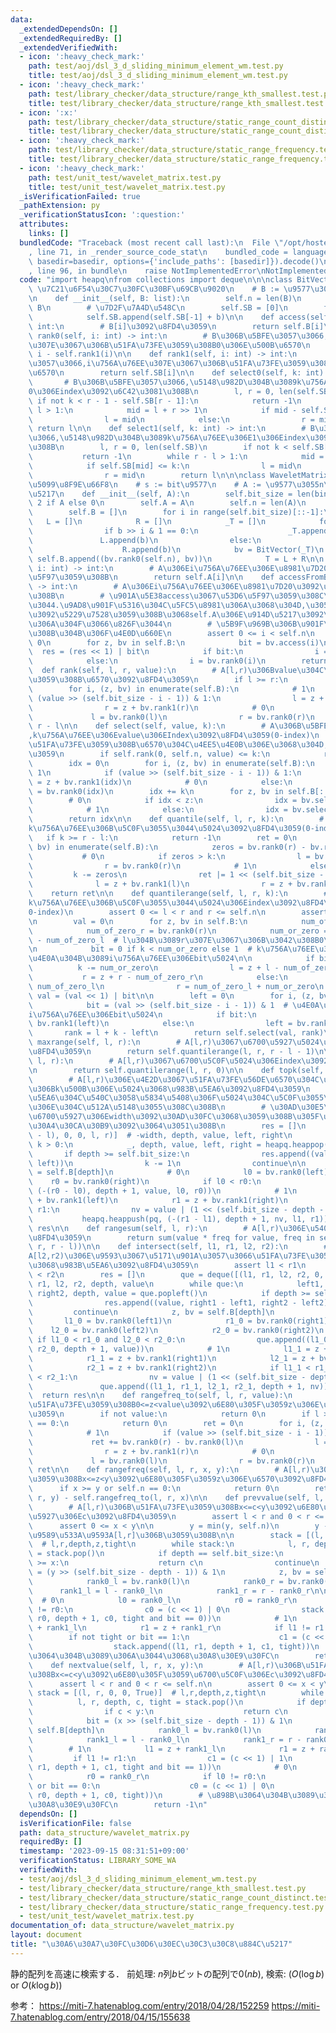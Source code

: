 ```yaml
---
data:
  _extendedDependsOn: []
  _extendedRequiredBy: []
  _extendedVerifiedWith:
  - icon: ':heavy_check_mark:'
    path: test/aoj/dsl_3_d_sliding_minimum_element_wm.test.py
    title: test/aoj/dsl_3_d_sliding_minimum_element_wm.test.py
  - icon: ':heavy_check_mark:'
    path: test/library_checker/data_structure/range_kth_smallest.test.py
    title: test/library_checker/data_structure/range_kth_smallest.test.py
  - icon: ':x:'
    path: test/library_checker/data_structure/static_range_count_distinct.test.py
    title: test/library_checker/data_structure/static_range_count_distinct.test.py
  - icon: ':heavy_check_mark:'
    path: test/library_checker/data_structure/static_range_frequency.test.py
    title: test/library_checker/data_structure/static_range_frequency.test.py
  - icon: ':heavy_check_mark:'
    path: test/unit_test/wavelet_matrix.test.py
    title: test/unit_test/wavelet_matrix.test.py
  _isVerificationFailed: true
  _pathExtension: py
  _verificationStatusIcon: ':question:'
  attributes:
    links: []
  bundledCode: "Traceback (most recent call last):\n  File \"/opt/hostedtoolcache/PyPy/3.10.13/x64/lib/pypy3.10/site-packages/onlinejudge_verify/documentation/build.py\"\
    , line 71, in _render_source_code_stat\n    bundled_code = language.bundle(stat.path,\
    \ basedir=basedir, options={'include_paths': [basedir]}).decode()\n  File \"/opt/hostedtoolcache/PyPy/3.10.13/x64/lib/pypy3.10/site-packages/onlinejudge_verify/languages/python.py\"\
    , line 96, in bundle\n    raise NotImplementedError\nNotImplementedError\n"
  code: "import heapq\nfrom collections import deque\n\n\nclass BitVector:\n    #\
    \ \u7C21\u6F54\u30C7\u30FC\u30BF\u69CB\u9020\n    # B := \u9577\u3055n\u306E01\u5217\
    \n    def __init__(self, B: list):\n        self.n = len(B)\n        self.B =\
    \ B\n        # \u7D2F\u7A4D\u548C\n        self.SB = [0]\n        for b in B:\n\
    \            self.SB.append(self.SB[-1] + b)\n\n    def access(self, i: int) ->\
    \ int:\n        # B[i]\u3092\u8FD4\u3059\n        return self.B[i]\n\n    def\
    \ rank0(self, i: int) -> int:\n        # B\u306B\u5BFE\u3057\u3066,i\u756A\u76EE\
    \u307E\u3067\u306B\u51FA\u73FE\u3059\u308B0\u306E\u500B\u6570\n        return\
    \ i - self.rank1(i)\n\n    def rank1(self, i: int) -> int:\n        # B\u306B\u5BFE\
    \u3057\u3066,i\u756A\u76EE\u307E\u3067\u306B\u51FA\u73FE\u3059\u308B1\u306E\u500B\
    \u6570\n        return self.SB[i]\n\n    def select0(self, k: int) -> int:\n \
    \       # B\u306B\u5BFE\u3057\u3066,\u5148\u982D\u304B\u3089k\u756A\u76EE\u306E\
    0\u306Eindex\u3092\u6C42\u3081\u308B\n        l, r = 0, len(self.SB)\n       \
    \ if not k < r - 1 - self.SB[r - 1]:\n            return -1\n        while r -\
    \ l > 1:\n            mid = l + r >> 1\n            if mid - self.SB[mid] <= k:\n\
    \                l = mid\n            else:\n                r = mid\n       \
    \ return l\n\n    def select1(self, k: int) -> int:\n        # B\u306B\u5BFE\u3057\
    \u3066,\u5148\u982D\u304B\u3089k\u756A\u76EE\u306E1\u306Eindex\u3092\u6C42\u3081\
    \u308B\n        l, r = 0, len(self.SB)\n        if not k < self.SB[r - 1]:\n \
    \           return -1\n        while r - l > 1:\n            mid = l + r >> 1\n\
    \            if self.SB[mid] <= k:\n                l = mid\n            else:\n\
    \                r = mid\n        return l\n\n\nclass WaveletMatrix:\n    # \u5B8C\
    \u5099\u8F9E\u66F8\n    # s := bit\u9577\n    # A := \u9577\u3055n\u306E\u914D\
    \u5217\n    def __init__(self, A):\n        self.bit_size = len(bin(max(A))) -\
    \ 2 if A else 0\n        self.A = A\n        self.n = len(A)\n        T = A[:]\n\
    \        self.B = []\n        for i in range(self.bit_size)[::-1]:\n         \
    \   L = []\n            R = []\n            _T = []\n            for b in T:\n\
    \                if b >> i & 1 == 0:\n                    _T.append(0)\n     \
    \               L.append(b)\n                else:\n                    _T.append(1)\n\
    \                    R.append(b)\n            bv = BitVector(_T)\n           \
    \ self.B.append((bv.rank0(self.n), bv))\n            T = L + R\n\n    def access(self,\
    \ i: int) -> int:\n        # A\u306Ei\u756A\u76EE\u306E\u8981\u7D20\u3092\u53D6\
    \u5F97\u3059\u308B\n        return self.A[i]\n\n    def accessFromB(self, i: int)\
    \ -> int:\n        # A\u306Ei\u756A\u76EE\u306E\u8981\u7D20\u3092\u53D6\u5F97\u3059\
    \u308B\n        # \u901A\u5E38access\u3067\u53D6\u5F97\u3059\u308C\u3070\u826F\
    \u3044.\u9AD8\u901F\u5316\u304C\u5FC5\u8981\u306A\u3068\u304D,\u3053\u3061\u3089\
    \u3092\u5229\u7528\u3059\u308B\u3068self.A\u306E\u914D\u5217\u3092\u6301\u305F\
    \u306A\u304F\u3066\u826F\u3044\n        # \u5B9F\u969B\u306B\u901F\u304F\u306A\
    \u308B\u304B\u306F\u4E0D\u660E\n        assert 0 <= i < self.n\n        res =\
    \ 0\n        for z, bv in self.B:\n            bit = bv.access(i)\n          \
    \  res = (res << 1) | bit\n            if bit:\n                i = z + bv.rank1(i)\n\
    \            else:\n                i = bv.rank0(i)\n        return res\n\n  \
    \  def rank(self, l, r, value):\n        # A[l,r)\u306Bvalue\u304C\u51FA\u73FE\
    \u3059\u308B\u6570\u3092\u8FD4\u3059\n        if l >= r:\n            return 0\n\
    \        for i, (z, bv) in enumerate(self.B):\n            # 1\n            if\
    \ (value >> (self.bit_size - i - 1)) & 1:\n                l = z + bv.rank1(l)\n\
    \                r = z + bv.rank1(r)\n            # 0\n            else:\n   \
    \             l = bv.rank0(l)\n                r = bv.rank0(r)\n        return\
    \ r - l\n\n    def select(self, value, k):\n        # A\u306B\u5BFE\u3057\u3066\
    ,k\u756A\u76EE\u306Evalue\u306EIndex\u3092\u8FD4\u3059(0-index)\n        # value\u304C\
    \u51FA\u73FE\u3059\u308B\u6570\u304C\u4EE5\u4E0B\u306E\u3068\u304D,-1\u3092\u8FD4\
    \u3059\n        if self.rank(0, self.n, value) <= k:\n            return -1\n\
    \        idx = 0\n        for i, (z, bv) in enumerate(self.B):\n            #\
    \ 1\n            if (value >> (self.bit_size - i - 1)) & 1:\n                idx\
    \ = z + bv.rank1(idx)\n            # 0\n            else:\n                idx\
    \ = bv.rank0(idx)\n        idx += k\n        for z, bv in self.B[::-1]:\n    \
    \        # 0\n            if idx < z:\n                idx = bv.select0(idx)\n\
    \            # 1\n            else:\n                idx = bv.select1(idx - z)\n\
    \        return idx\n\n    def quantile(self, l, r, k):\n        # A[l, r)\u306E\
    k\u756A\u76EE\u306B\u5C0F\u3055\u3044\u5024\u3092\u8FD4\u3059(0-index)\n     \
    \   if k >= r - l:\n            return -1\n        ret = 0\n        for i, (z,\
    \ bv) in enumerate(self.B):\n            zeros = bv.rank0(r) - bv.rank0(l)\n \
    \           # 0\n            if zeros > k:\n                l = bv.rank0(l)\n\
    \                r = bv.rank0(r)\n            # 1\n            else:\n       \
    \         k -= zeros\n                ret |= 1 << (self.bit_size - i - 1)\n  \
    \              l = z + bv.rank1(l)\n                r = z + bv.rank1(r)\n    \
    \    return ret\n\n    def quantilerange(self, l, r, k):\n        # A[l, r)\u306E\
    k\u756A\u76EE\u306B\u5C0F\u3055\u3044\u5024\u306Eindex\u3092\u8FD4\u3059(k\u306F\
    0-index)\n        assert 0 <= l < r and r <= self.n\n        assert k < r - l\n\
    \n        val = 0\n        for z, bv in self.B:\n            num_of_zero_l = bv.rank0(l)\n\
    \            num_of_zero_r = bv.rank0(r)\n            num_or_zero = num_of_zero_r\
    \ - num_of_zero_l  # l\u304B\u3089r\u307E\u3067\u306B\u3042\u308B0\u306E\u6570\
    \n            bit = 0 if k < num_or_zero else 1  # k\u756A\u76EE\u306E\u5024\u306E\
    \u4E0A\u304B\u3089i\u756A\u76EE\u306Ebit\u5024\n\n            if bit:\n      \
    \          k -= num_or_zero\n                l = z + l - num_of_zero_l\n     \
    \           r = z + r - num_of_zero_r\n            else:\n                l =\
    \ num_of_zero_l\n                r = num_of_zero_l + num_or_zero\n           \
    \ val = (val << 1) | bit\n\n        left = 0\n        for i, (z, bv) in enumerate(self.B):\n\
    \            bit = (val >> (self.bit_size - i - 1)) & 1  # \u4E0A\u304B\u3089\
    i\u756A\u76EE\u306Ebit\u5024\n            if bit:\n                left = z +\
    \ bv.rank1(left)\n            else:\n                left = bv.rank0(left)\n \
    \       rank = l + k - left\n        return self.select(val, rank)\n\n    def\
    \ maxrange(self, l, r):\n        # A[l,r)\u3067\u6700\u5927\u5024\u306Eindex\u3092\
    \u8FD4\u3059\n        return self.quantilerange(l, r, r - l - 1)\n\n    def minrange(self,\
    \ l, r):\n        # A[l,r)\u3067\u6700\u5C0F\u5024\u306Eindex\u3092\u8FD4\u3059\
    \n        return self.quantilerange(l, r, 0)\n\n    def topk(self, l, r, k):\n\
    \        # A[l,r)\u306E\u4E2D\u3067\u51FA\u73FE\u56DE\u6570\u304C\u591A\u3044\u9806\
    \u306Bk\u500B\u306E\u5024\u3068\u983B\u5EA6\u3092\u8FD4\u3059\n        # \u983B\
    \u5EA6\u304C\u540C\u3058\u5834\u5408\u306F\u5024\u304C\u5C0F\u3055\u3044\u3082\
    \u306E\u304C\u512A\u5148\u3055\u308C\u308B\n        # \u30AD\u30E5\u30FC\u306F\
    \u6700\u5927\u306Ewidth\u3092\u30AD\u30FC\u3068\u3059\u308B\u305F\u3081,\u30DE\
    \u30A4\u30CA\u30B9\u3092\u3064\u3051\u308B\n        res = []\n        pq = [(-(r\
    \ - l), 0, 0, l, r)]  # -width, depth, value, left, right\n        while pq and\
    \ k > 0:\n            _, depth, value, left, right = heapq.heappop(pq)\n     \
    \       if depth >= self.bit_size:\n                res.append((value, right -\
    \ left))\n                k -= 1\n                continue\n\n            z, bv\
    \ = self.B[depth]\n            # 0\n            l0 = bv.rank0(left)\n        \
    \    r0 = bv.rank0(right)\n            if l0 < r0:\n                heapq.heappush(pq,\
    \ (-(r0 - l0), depth + 1, value, l0, r0))\n            # 1\n            l1 = z\
    \ + bv.rank1(left)\n            r1 = z + bv.rank1(right)\n            if l1 <\
    \ r1:\n                nv = value | (1 << (self.bit_size - depth - 1))\n     \
    \           heapq.heappush(pq, (-(r1 - l1), depth + 1, nv, l1, r1))\n        return\
    \ res\n\n    def rangesum(self, l, r):\n        # A[l,r)\u306E\u5408\u8A08\u3092\
    \u8FD4\u3059\n        return sum(value * freq for value, freq in self.topk(l,\
    \ r, r - l))\n\n    def intersect(self, l1, r1, l2, r2):\n        # A[l1,r1)\u3068\
    A[l2,r2)\u306E\u9593\u3067\u5171\u901A\u3057\u3066\u51FA\u73FE\u3059\u308B\u5024\
    \u3068\u983B\u5EA6\u3092\u8FD4\u3059\n        assert l1 < r1\n        assert l2\
    \ < r2\n        res = []\n        que = deque([(l1, r1, l2, r2, 0, 0)])  # l1,\
    \ r1, l2, r2, depth, value\n        while que:\n            left1, right1, left2,\
    \ right2, depth, value = que.popleft()\n            if depth >= self.bit_size:\n\
    \                res.append((value, right1 - left1, right2 - left2))\n       \
    \         continue\n            z, bv = self.B[depth]\n            # 0\n     \
    \       l1_0 = bv.rank0(left1)\n            r1_0 = bv.rank0(right1)\n        \
    \    l2_0 = bv.rank0(left2)\n            r2_0 = bv.rank0(right2)\n           \
    \ if l1_0 < r1_0 and l2_0 < r2_0:\n                que.append((l1_0, r1_0, l2_0,\
    \ r2_0, depth + 1, value))\n            # 1\n            l1_1 = z + bv.rank1(left1)\n\
    \            r1_1 = z + bv.rank1(right1)\n            l2_1 = z + bv.rank1(left2)\n\
    \            r2_1 = z + bv.rank1(right2)\n            if l1_1 < r1_1 and l2_1\
    \ < r2_1:\n                nv = value | (1 << (self.bit_size - depth - 1))\n \
    \               que.append((l1_1, r1_1, l2_1, r2_1, depth + 1, nv))\n\n      \
    \  return res\n\n    def rangefreq_to(self, l, r, value):\n        # A[l,r)\u306B\
    \u51FA\u73FE\u3059\u308B0<=z<value\u3092\u6E80\u305F\u3059z\u306E\u6570\u3092\u8FD4\
    \u3059\n        if not value:\n            return 0\n        if l >= r or self.n\
    \ == 0:\n            return 0\n        ret = 0\n        for i, (z, bv) in enumerate(self.B):\n\
    \            # 1\n            if (value >> (self.bit_size - i - 1)) & 1:\n   \
    \             ret += bv.rank0(r) - bv.rank0(l)\n                l = z + bv.rank1(l)\n\
    \                r = z + bv.rank1(r)\n            # 0\n            else:\n   \
    \             l = bv.rank0(l)\n                r = bv.rank0(r)\n        return\
    \ ret\n\n    def rangefreq(self, l, r, x, y):\n        # A[l,r)\u306B\u51FA\u73FE\
    \u3059\u308Bx<=z<y\u3092\u6E80\u305F\u3059z\u306E\u6570\u3092\u8FD4\u3059\n  \
    \      if x >= y or self.n == 0:\n            return 0\n        return self.rangefreq_to(l,\
    \ r, y) - self.rangefreq_to(l, r, x)\n\n    def prevvalue(self, l, r, x, y):\n\
    \        # A[l,r)\u306B\u51FA\u73FE\u3059\u308Bx<=c<y\u3092\u6E80\u305F\u3059\u6700\
    \u5927\u306Ec\u3092\u8FD4\u3059\n        assert l < r and 0 < r <= self.n\n  \
    \      assert 0 <= x < y\n\n        y = min(y, self.n)\n        y -= 1  # \u3000\
    \u9589\u533A\u9593A[l,r]\u306B\u3059\u308B\n\n        stack = [(l, r, 0, 0, True)]\
    \  # l,r,depth,z,tight\n        while stack:\n            l, r, depth, c, tight\
    \ = stack.pop()\n            if depth == self.bit_size:\n                if c\
    \ >= x:\n                    return c\n                continue\n            bit\
    \ = (y >> (self.bit_size - depth - 1)) & 1\n            z, bv = self.B[depth]\n\
    \            rank0_l = bv.rank0(l)\n            rank0_r = bv.rank0(r)\n      \
    \      rank1_l = l - rank0_l\n            rank1_r = r - rank0_r\n\n          \
    \  # 0\n            l0 = rank0_l\n            r0 = rank0_r\n            if l0\
    \ != r0:\n                c0 = (c << 1) | 0\n                stack.append((l0,\
    \ r0, depth + 1, c0, tight and bit == 0))\n            # 1\n            l1 = z\
    \ + rank1_l\n            r1 = z + rank1_r\n            if l1 != r1:\n        \
    \        if not tight or bit == 1:\n                    c1 = (c << 1) | 1\n  \
    \                  stack.append((l1, r1, depth + 1, c1, tight))\n        # \u898B\
    \u3064\u304B\u3089\u306A\u3044\u3068\u30A8\u30E9\u30FC\n        return -1\n\n\
    \    def nextvalue(self, l, r, x, y):\n        # A[l,r)\u306B\u51FA\u73FE\u3059\
    \u308Bx<=c<y\u3092\u6E80\u305F\u3059\u6700\u5C0F\u306Ec\u3092\u8FD4\u3059\n  \
    \      assert l < r and 0 < r <= self.n\n        assert 0 <= x < y\n\n       \
    \ stack = [(l, r, 0, 0, True)]  # l,r,depth,z,tight\n        while stack:\n  \
    \          l, r, depth, c, tight = stack.pop()\n            if depth == self.bit_size:\n\
    \                if c < y:\n                    return c\n                continue\n\
    \            bit = (x >> (self.bit_size - depth - 1)) & 1\n            z, bv =\
    \ self.B[depth]\n            rank0_l = bv.rank0(l)\n            rank0_r = bv.rank0(r)\n\
    \            rank1_l = l - rank0_l\n            rank1_r = r - rank0_r\n\n    \
    \        # 1\n            l1 = z + rank1_l\n            r1 = z + rank1_r\n   \
    \         if l1 != r1:\n                c1 = (c << 1) | 1\n                stack.append((l1,\
    \ r1, depth + 1, c1, tight and bit == 1))\n            # 0\n            l0 = rank0_l\n\
    \            r0 = rank0_r\n            if l0 != r0:\n                if not tight\
    \ or bit == 0:\n                    c0 = (c << 1) | 0\n                    stack.append((l0,\
    \ r0, depth + 1, c0, tight))\n        # \u898B\u3064\u304B\u3089\u306A\u3044\u3068\
    \u30A8\u30E9\u30FC\n        return -1\n"
  dependsOn: []
  isVerificationFile: false
  path: data_structure/wavelet_matrix.py
  requiredBy: []
  timestamp: '2023-09-15 08:31:51+09:00'
  verificationStatus: LIBRARY_SOME_WA
  verifiedWith:
  - test/aoj/dsl_3_d_sliding_minimum_element_wm.test.py
  - test/library_checker/data_structure/range_kth_smallest.test.py
  - test/library_checker/data_structure/static_range_count_distinct.test.py
  - test/library_checker/data_structure/static_range_frequency.test.py
  - test/unit_test/wavelet_matrix.test.py
documentation_of: data_structure/wavelet_matrix.py
layout: document
title: "\u30A6\u30A7\u30FC\u30D6\u30EC\u30C3\u30C8\u884C\u5217"
---
```


静的配列を高速に検索する．
前処理: $n$列$b$ビットの配列で$0(nb)$, 検索: ($O(\log b)$ or $O(k\log b)$)


参考：
https://miti-7.hatenablog.com/entry/2018/04/28/152259
https://miti-7.hatenablog.com/entry/2018/04/15/155638
